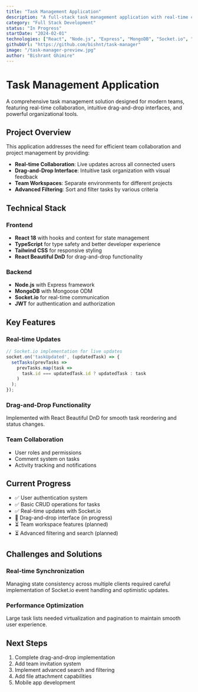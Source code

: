 ```yaml
---
title: "Task Management Application"
description: "A full-stack task management application with real-time collaboration, drag-and-drop functionality, and team workspace features."
category: "Full Stack Development"
status: "In Progress"
startDate: "2024-02-01"
technologies: ["React", "Node.js", "Express", "MongoDB", "Socket.io", "Tailwind CSS", "TypeScript"]
githubUrl: "https://github.com/bishnt/task-manager"
image: "/task-manager-preview.jpg"
author: "Bishrant Ghimire"
---
```


# Task Management Application

A comprehensive task management solution designed for modern teams, featuring real-time collaboration, intuitive drag-and-drop interfaces, and powerful organizational tools.

## Project Overview

This application addresses the need for efficient team collaboration and project management by providing:

- **Real-time Collaboration**: Live updates across all connected users
- **Drag-and-Drop Interface**: Intuitive task organization with visual feedback
- **Team Workspaces**: Separate environments for different projects
- **Advanced Filtering**: Sort and filter tasks by various criteria

## Technical Stack

### Frontend
- **React 18** with hooks and context for state management
- **TypeScript** for type safety and better developer experience
- **Tailwind CSS** for responsive styling
- **React Beautiful DnD** for drag-and-drop functionality

### Backend
- **Node.js** with Express framework
- **MongoDB** with Mongoose ODM
- **Socket.io** for real-time communication
- **JWT** for authentication and authorization

## Key Features

### Real-time Updates
```javascript
// Socket.io implementation for live updates
socket.on('taskUpdated', (updatedTask) => {
  setTasks(prevTasks => 
    prevTasks.map(task => 
      task.id === updatedTask.id ? updatedTask : task
    )
  );
});
```

### Drag-and-Drop Functionality
Implemented with React Beautiful DnD for smooth task reordering and status changes.

### Team Collaboration
- User roles and permissions
- Comment system on tasks
- Activity tracking and notifications

## Current Progress

- ✅ User authentication system
- ✅ Basic CRUD operations for tasks
- ✅ Real-time updates with Socket.io
- 🔄 Drag-and-drop interface (in progress)
- ⏳ Team workspace features (planned)
- ⏳ Advanced filtering and search (planned)

## Challenges and Solutions

### Real-time Synchronization
Managing state consistency across multiple clients required careful implementation of Socket.io event handling and optimistic updates.

### Performance Optimization
Large task lists needed virtualization and pagination to maintain smooth user experience.

## Next Steps

1. Complete drag-and-drop implementation
2. Add team invitation system
3. Implement advanced search and filtering
4. Add file attachment capabilities
5. Mobile app development
